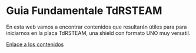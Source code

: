 # Guia Fundamentale TdRSTEAM
En esta web vamos a encontrar contenidos que resultarán útiles para para iniciarnos en la placa TdRSTEAM, una shield con formato UNO muy versatil.

[Enlace a los contenidos](https://fgcoca.github.io/GuiaFundamentalTdRSTEAM/)
